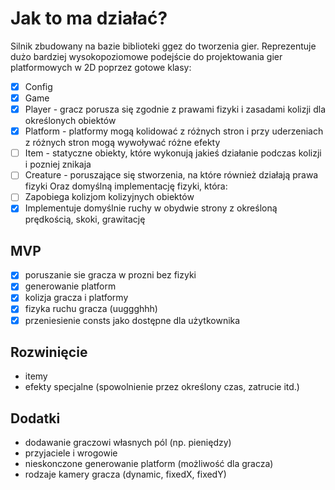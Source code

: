 # Jak to ma działać?
Silnik zbudowany na bazie biblioteki ggez do tworzenia gier.
Reprezentuje dużo bardziej wysokopoziomowe podejście do projektowania gier platformowych w 2D poprzez gotowe klasy:
- [x] Config 
- [x] Game 
- [x] Player - gracz porusza się zgodnie z prawami fizyki i zasadami kolizji dla określonych obiektów
- [x] Platform - platformy mogą kolidować z różnych stron i przy uderzeniach z różnych stron mogą wywoływać różne efekty
- [ ] Item - statyczne obiekty, które wykonują jakieś działanie podczas kolizji i pozniej znikaja
- [ ] Creature - poruszające się stworzenia, na które również działają prawa fizyki
Oraz domyślną implementację fizyki, która:
- [ ] Zapobiega kolizjom kolizyjnych obiektów
- [x] Implementuje domyślnie ruchy w obydwie strony z określoną prędkością, skoki, grawitację

## MVP
- [x] poruszanie sie gracza w prozni bez fizyki
- [x] generowanie platform
- [x] kolizja gracza i platformy
- [x] fizyka ruchu gracza (uuggghhh)
- [x] przeniesienie consts jako dostępne dla użytkownika

## Rozwinięcie
- itemy
- efekty specjalne (spowolnienie przez określony czas, zatrucie itd.)

## Dodatki
- dodawanie graczowi własnych pól (np. pieniędzy)
- przyjaciele i wrogowie
- nieskonczone generowanie platform (możliwość dla gracza)
- rodzaje kamery gracza (dynamic, fixedX, fixedY)
